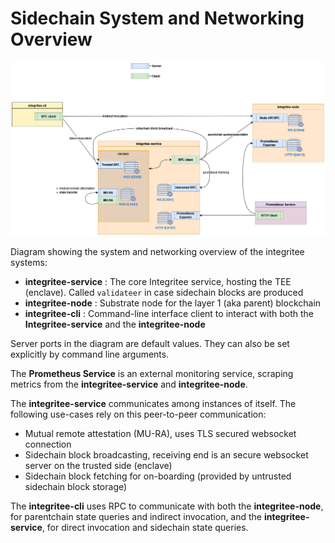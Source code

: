 # Sidechain System and Networking Overview

![Sidechain system and networking diagram](./fig/sidechain-system-networking.png)

Diagram showing the system and networking overview of the integritee systems:
* **integritee-service** : The core Integritee service, hosting the TEE (enclave). Called `validateer` in case sidechain blocks are produced
* **integritee-node** : Substrate node for the layer 1 (aka parent) blockchain
* **integritee-cli** : Command-line interface client to interact with both the **Integritee-service** and the **integritee-node**   

Server ports in the diagram are default values. They can also be set explicitly by command line arguments.

The **Prometheus Service** is an external monitoring service, scraping metrics from the **integritee-service** and **integritee-node**.

The **integritee-service** communicates among instances of itself. The following use-cases rely on this peer-to-peer communication:
* Mutual remote attestation (MU-RA), uses TLS secured websocket connection
* Sidechain block broadcasting, receiving end is an secure websocket server on the trusted side (enclave)
* Sidechain block fetching for on-boarding (provided by untrusted sidechain block storage)

The **integritee-cli** uses RPC to communicate with both the **integritee-node**, for parentchain state queries and indirect invocation, and the **integritee-service**, for direct invocation and sidechain state queries.